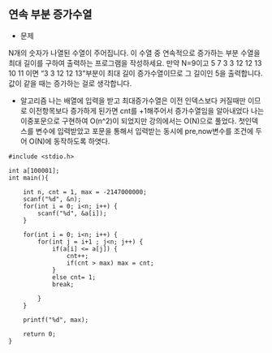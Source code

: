 ## 연속 부분 증가수열

* 문제

N개의 숫자가 나열된 수열이 주어집니다. 이 수열 중 연속적으로 증가하는 부분 수열을 최대 길이를 구하여 출력하는 프로그램을 작성하세요.
만약 N=9이고
5 7 3 3 12 12 13 10 11 이면 “3 3 12 12 13”부분이 최대 길이 증가수열이므로 그 길이인 5을 출력합니다. 값이 같을 때는 증가하는 걸로 생각합니다.

* 알고리즘
나는 배열에 입력을 받고 최대증가수열은 이전 인덱스보다 커질때만 이므로 이전항목보다 증가하게 된가면 cnt를 +1해주어서 증가수열임을 알아내었다
나는 이중포문으로 구현하여 O(n^2)이 되었지만
강의에서는 O(N)으로 풀었다. 
첫인덱스를 변수에 입력받았고 포문을 통해서 입력받는 동시에 pre,now변수를 조건에 두어 O(N)에 동작하도록 하엿다. 

```
#include <stdio.h>

int a[100001];
int main(){

    int n, cnt = 1, max = -2147000000;
    scanf("%d", &n);
    for(int i = 0; i<n; i++) {
        scanf("%d", &a[i]);
    }

    for(int i = 0; i<n; i++) {
        for(int j = i+1 ; j<n; j++) { 
            if(a[i] <= a[j]) {
                cnt++;
                if(cnt > max) max = cnt;
            }
            else cnt= 1;
            break;

        }
    }

    printf("%d", max);

    return 0;
}
```